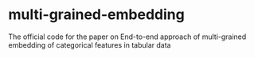 # multi-grained-embedding
The official code for the paper on End-to-end approach of multi-grained embedding of categorical features in tabular data
